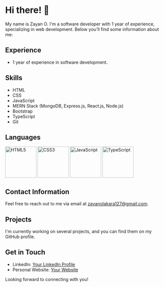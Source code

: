 # Hi there! 👋

My name is Zayan O. I'm a software developer with 1 year of experience, specializing in web development. Below you'll find some information about me:

## Experience
- 1 year of experience in software development.

## Skills
- HTML
- CSS
- JavaScript
- MERN Stack (MongoDB, Express.js, React.js, Node.js)
- Bootstrap
- TypeScript
- Git

## Languages
<img src="https://img.shields.io/badge/HTML5-E34F26?logo=html5&logoColor=white&style=flat" alt="HTML5" width="100" height="100">
<img src="https://img.shields.io/badge/CSS3-1572B6?logo=css3&logoColor=white&style=flat" alt="CSS3" width="100" height="100">
<img src="https://img.shields.io/badge/JavaScript-F7DF1E?logo=javascript&logoColor=black&style=flat" alt="JavaScript" width="100" height="100">
<img src="https://img.shields.io/badge/TypeScript-007ACC?logo=typescript&logoColor=white&style=flat" alt="TypeScript" width="100" height="100">

## Contact Information
Feel free to reach out to me via email at zayanolakara127@gmail.com.

## Projects
I'm currently working on several projects, and you can find them on my GitHub profile.

## Get in Touch
- LinkedIn: [Your LinkedIn Profile](https://www.linkedin.com/in/your-linkedin-profile)
- Personal Website: [Your Website](https://www.yourwebsite.com)

Looking forward to connecting with you!

